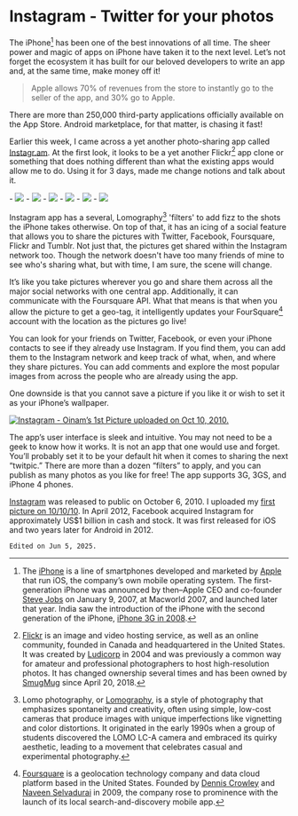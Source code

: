 # Instagram - Twitter for your photos

The iPhone[^iPhone] has been one of the best innovations of all time. The sheer power and magic of apps on iPhone have taken it to the next level. Let’s not forget the ecosystem it has built for our beloved developers to write an app and, at the same time, make money off it!

> Apple allows 70% of revenues from the store to instantly go to the seller of the app, and 30% go to Apple.

There are more than 250,000 third-party applications officially available on the App Store. Android marketplace, for that matter, is chasing it fast!

Earlier this week, I came across a yet another photo-sharing app called [Instagr.am](http://instagr.am/). At the first look, it looks to be a yet another Flickr[^Flickr] app clone or something that does nothing different than what the existing apps would allow me to do. Using it for 3 days, made me change notions and talk about it.

<div class="gallery" markdown="1">
- <a href="https://www.instagram.com/p/CV5we/"><img src="/static/2010/instagram-1.jpg"></a>
- <a href="https://www.instagram.com/p/Cpwu3ZfP0Vs/"><img src="/static/2010/instagram-2.jpg"></a>
- <a href="https://www.instagram.com/p/CsaZDCEOhkg/"><img src="/static/2010/instagram-3.jpg"></a>
- <a href="https://www.instagram.com/p/Cv37yyiPzjx/"><img src="/static/2010/instagram-4.jpg"></a>
- <a href="https://www.instagram.com/p/BFaG6/"><img src="/static/2010/instagram-5.jpg"></a>
- <a href="https://www.instagram.com/p/BB6t/"><img src="/static/2010/instagram-6.jpg"></a>
</div>

Instagram app has a several, Lomography[^Lomo] 'filters' to add fizz to the shots the iPhone takes otherwise. On top of that, it has an icing of a social feature that allows you to share the pictures with Twitter, Facebook, Foursquare, Flickr and Tumblr. Not just that, the pictures get shared within the Instagram network too. Though the network doesn't have too many friends of mine to see who's sharing what, but with time, I am sure, the scene will change.

It’s like you take pictures wherever you go and share them across all the major social networks with one central app. Additionally, it can communicate with the Foursquare API. What that means is that when you allow the picture to get a geo-tag, it intelligently updates your FourSquare[^FourSquare] account with the location as the pictures go live!

You can look for your friends on Twitter, Facebook, or even your iPhone contacts to see if they already use Instagram. If you find them, you can add them to the Instagram network and keep track of what, when, and where they share pictures. You can add comments and explore the most popular images from across the people who are already using the app.

One downside is that you cannot save a picture if you like it or wish to set it as your iPhone’s wallpaper.

<a href="https://www.instagram.com/p/faY/"><img class="small right" src="/static/2010/instagram-1st-picture-2010-10-10.jpg" alt="Instagram - Oinam’s 1st Picture uploaded on Oct 10, 2010." loading="lazy"></a>

The app’s user interface is sleek and intuitive. You may not need to be a geek to know how it works. It is not an app that one would use and forget. You’ll probably set it to be your default hit when it comes to sharing the next “twitpic.” There are more than a dozen “filters” to apply, and you can publish as many photos as you like for free! The app supports 3G, 3GS, and iPhone 4 phones.

[Instagram](https://en.wikipedia.org/wiki/Instagram) was released to public on October 6, 2010. I uploaded my [first picture on 10/10/10](https://www.instagram.com/p/faY/). In April 2012, Facebook acquired Instagram for approximately US$1 billion in cash and stock. It was first released for iOS and two years later for Android in 2012.

`Edited on Jun 5, 2025.`

[^iPhone]: The [iPhone](https://en.wikipedia.org/wiki/IPhone) is a line of smartphones developed and marketed by [Apple](https://www.apple.com) that run iOS, the company’s own mobile operating system. The first-generation iPhone was announced by then–Apple CEO and co-founder [Steve Jobs](https://en.wikipedia.org/wiki/Steve_Jobs) on January 9, 2007, at Macworld 2007, and launched later that year. India saw the introduction of the iPhone with the second generation of the iPhone, [iPhone 3G in 2008](/2008/iphone-3g-india-22-august/).

[^Flickr]: [Flickr](https://en.wikipedia.org/wiki/Flickr) is an image and video hosting service, as well as an online community, founded in Canada and headquartered in the United States. It was created by [Ludicorp](https://en.wikipedia.org/wiki/Ludicorp) in 2004 and was previously a common way for amateur and professional photographers to host high-resolution photos. It has changed ownership several times and has been owned by [SmugMug](https://en.wikipedia.org/wiki/SmugMug) since April 20, 2018.

[^Lomo]: Lomo photography, or [Lomography](https://en.wikipedia.org/wiki/Toy_camera#Lomography), is a style of photography that emphasizes spontaneity and creativity, often using simple, low-cost cameras that produce images with unique imperfections like vignetting and color distortions. It originated in the early 1990s when a group of students discovered the LOMO LC-A camera and embraced its quirky aesthetic, leading to a movement that celebrates casual and experimental photography.

[^FourSquare]: [Foursquare](https://en.wikipedia.org/wiki/Foursquare_(company)) is a geolocation technology company and data cloud platform based in the United States. Founded by [Dennis Crowley](https://en.wikipedia.org/wiki/Dennis_Crowley) and [Naveen Selvadurai](https://en.wikipedia.org/wiki/Naveen_Selvadurai) in 2009, the company rose to prominence with the launch of its local search-and-discovery mobile app.